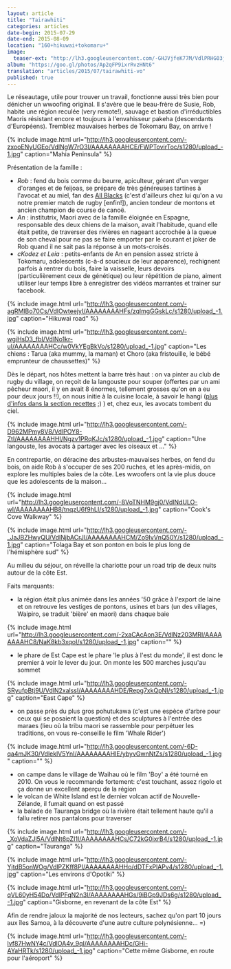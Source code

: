 ```yaml
---
layout: article
title: "Tairawhiti"
categories: articles
date-begin: 2015-07-29
date-end: 2015-08-09
location: "160+hikuwai+tokomaru+"
image: 
  teaser-ext: "http://lh3.googleusercontent.com/-GHJVjfeK77M/VdlPRHG03jI/AAAAAAAAHHQ/hohalE0yQ9I/s1280/upload_-1.jpg"
album: "https://goo.gl/photos/Ap2qFP9ixrRvzHNt6"
translation: "articles/2015/07/tairawhiti-vo"
published: true
---
```


Le réseautage, utile pour trouver un travail, fonctionne aussi très bien pour dénicher un wwoofing original. Il s'avère que le beau-frère de Susie, Rob, habite une région reculée (very remote!), sauvage et bastion d'irréductibles Maoris résistant encore et toujours à l'envahisseur pakeha (descendants d'Européens). Tremblez mauvaises herbes de Tokomaru Bay, on arrive !

{% include image.html url="http://lh3.googleusercontent.com/-zxooENyUGEo/VdlNgW7rO3I/AAAAAAAAHCE/FWPTovirToc/s1280/upload_-1.jpg" caption="Mahia Peninsula" %}

Présentation de la famille :

* *Rob* : fend du bois comme du beurre, apiculteur, gérant d'un verger d'oranges et de feijoas, se prépare de très généreuses tartines à l'avocat et au miel, fan des [All Blacks](http://www.youtube.com/watch?v=zmM7QeoCP1Y&sns=em) (c'est d'ailleurs chez lui qu'on a vu notre premier match de rugby [enfin!]), ancien tondeur de montons et ancien champion de course de canoë.
* *An* : institutrix, Maori avec de la famille éloignée en Espagne, responsable des deux chiens de la maison, avait l'habitude, quand elle était petite, de traverser des rivières en nageant accrochée à la queue de son cheval pour ne pas se faire emporter par le courant et joker de Rob quand il ne sait pas la réponse à un mots-croisés.
* *cKodez et Leia* : petits-enfants de An en pension assez stricte à Tokomaru, adolescents (c-à-d soucieux de leur apparence), rechignent parfois à rentrer du bois, faire la vaisselle, leurs devoirs (particulièrement ceux de génétique) ou leur répétition de piano, aiment utiliser leur temps libre à enregistrer des vidéos marrantes et trainer sur facebook.

{% include image.html url="http://lh3.googleusercontent.com/-agRMlBo70Cs/VdlOwteejyI/AAAAAAAAHFs/zqlmgGGskLc/s1280/upload_-1.jpg" caption="Hikuwai road" %}

{% include image.html url="http://lh3.googleusercontent.com/-wgiHsD3_fbI/VdlNo1kr-uI/AAAAAAAAHCc/w0VkYEgBkVo/s1280/upload_-1.jpg" caption="Les chiens : Tarua (aka mummy, la maman) et Choro (aka fristouille, le bébé emprunteur de chaussettes)" %}

Dès le départ, nos hôtes mettent la barre très haut : on va pinter au club de rugby du village, on reçoit de la langouste pour souper (offertes par un ami pêcheur maori, il y en avait 8 énormes, tellement grosses qu'on en a eu pour deux jours !!), on nous initie à la cuisine locale, à savoir le hangi ([plus d'infos dans la section recettes](/recipes/2015/08/hangi) ;) ) et, chez eux, les avocats tombent du ciel.

{% include image.html url="http://lh3.googleusercontent.com/-D962MPmy8V8/VdlPOY8-ZtI/AAAAAAAAHHI/Ngzv1PRqKJc/s1280/upload_-1.jpg" caption="Une langouste, les avocats à partager avec les oiseaux et ..." %}

En contrepartie, on déracine des arbustes-mauvaises herbes, on fend du bois, on aide Rob à s'occuper de ses 200 ruches, et les après-midis, on explore les multiples baies de la côte. Les wwoofers ont la vie plus douce que les adolescents de la maison...

{% include image.html url="http://lh3.googleusercontent.com/-8VoTNHM9gj0/VdlNdULO-wI/AAAAAAAAHB8/tnqzU6f9hLI/s1280/upload_-1.jpg" caption="Cook's Cove Walkway" %}

{% include image.html url="http://lh3.googleusercontent.com/-_JaJBZHwyQU/VdlNjbACrJI/AAAAAAAAHCM/Zo9IvVnQ50Y/s1280/upload_-1.jpg" caption="Tolaga Bay et son ponton en bois le plus long de l'hémisphère sud" %}

Au milieu du séjour, on réveille la chariotte pour un road trip de deux nuits autour de la côte Est.

Faits marquants:

* la région était plus animée dans les années '50 grâce à l'export de laine et on retrouve les vestiges de pontons, usines et bars (un des villages, Waipiro, se traduit 'bière' en maori) dans chaque baie

{% include image.html url="http://lh3.googleusercontent.com/-2xaCAcAon3E/VdlNz203MRI/AAAAAAAAHC8/NaK8kb3xqoI/s1280/upload_-1.jpg" caption="" %}

* le phare de Est Cape est le phare 'le plus à l'est du monde', il est donc le premier à voir le lever du jour. On monte les 500 marches jusqu'au sommet

{% include image.html url="http://lh3.googleusercontent.com/-SRyufpBtj9U/VdlN2xalssI/AAAAAAAAHDE/Repg7xkQpNI/s1280/upload_-1.jpg" caption="East Cape" %}

* on passe près du plus gros pohutukawa (c'est une espèce d'arbre pour ceux qui se posaient la question) et des sculptures à l'entrée des maraes (lieu où la tribu maori se rassemble pour perpétuer les traditions, on vous re-conseille le film 'Whale Rider')

{% include image.html url="http://lh3.googleusercontent.com/-6D-qa4mJK30/VdleklV5YnI/AAAAAAAAHIE/ybyvGwnNtZs/s1280/upload_-1.jpg" caption="" %}

* on campe dans le village de Waihau où le film 'Boy' a été tourné en 2010. On vous le recommande fortement: c'est touchant, assez rigolo et ça donne un excellent aperçu de la région
* le volcan de White Island est le dernier volcan actif de Nouvelle-Zélande, il fumait quand on est passé
* la balade de Tauranga bridge où la rivière était tellement haute qu'il a fallu retirer nos pantalons pour traverser

{% include image.html url="http://lh3.googleusercontent.com/-_XoVdaZJl5A/VdlNt6pZI1I/AAAAAAAAHCs/C72kG0ixrB4/s1280/upload_-1.jpg" caption="Tauranga" %}

{% include image.html url="http://lh3.googleusercontent.com/-YjtdB5onWOg/VdlPZKff8PI/AAAAAAAAHHo/dDTFxPlAPv4/s1280/upload_-1.jpg" caption="Les environs d'Opotiki" %}

{% include image.html url="http://lh3.googleusercontent.com/-qVL60yH54Do/VdlPFqN2n3I/AAAAAAAAHGs/9iBGp9JDs6g/s1280/upload_-1.jpg" caption="Gisborne, en revenant de la côte Est" %}

Afin de rendre jaloux la majorité de nos lecteurs, sachez qu'on part 10 jours aux îles Samoa, à la découverte d'une autre culture polynésienne... =)

{% include image.html url="http://lh3.googleusercontent.com/-lvf87HwNY4c/VdlOA4v_9qI/AAAAAAAAHDc/GHi-AYaHRTk/s1280/upload_-1.jpg" caption="Cette même Gisborne, en route pour l'aéroport" %}



